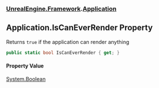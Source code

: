 ### [UnrealEngine.Framework](./UnrealEngine-Framework.md 'UnrealEngine.Framework').[Application](./UnrealEngine-Framework-Application.md 'UnrealEngine.Framework.Application')
## Application.IsCanEverRender Property
Returns `true` if the application can render anything  
```csharp
public static bool IsCanEverRender { get; }
```
#### Property Value
[System.Boolean](https://docs.microsoft.com/en-us/dotnet/api/System.Boolean 'System.Boolean')  
